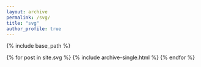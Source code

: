 ```yaml
---
layout: archive
permalink: /svg/
title: "svg"
author_profile: true
---
```


{% include base_path %}

{% for post in site.svg %}
  {% include archive-single.html %}
{% endfor %}